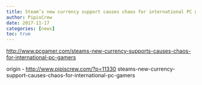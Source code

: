 ```yaml
---
title: Steam’s new currency support causes chaos for international PC gamers
author: PipisCrew
date: 2017-11-17
categories: [news]
toc: true
---
```


http://www.pcgamer.com/steams-new-currency-supports-causes-chaos-for-international-pc-gamers

origin - http://www.pipiscrew.com/?p=11330 steams-new-currency-support-causes-chaos-for-international-pc-gamers